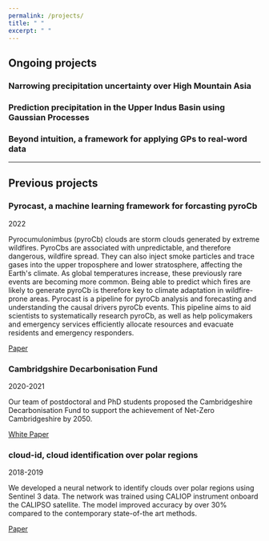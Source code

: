 ```yaml
---
permalink: /projects/
title: " "
excerpt: " "
---
```

## Ongoing projects

### Narrowing precipitation uncertainty over High Mountain Asia

### Prediction precipitation in the Upper Indus Basin using Gaussian Processes

### Beyond intuition, a framework for applying GPs to real-word data

---

## Previous projects

### Pyrocast, a machine learning framework for forcasting pyroCb

2022

Pyrocumulonimbus (pyroCb) clouds are storm clouds generated by extreme wildfires. PyroCbs are associated with unpredictable, and therefore dangerous, wildfire spread. They can also inject smoke particles and trace gases into the upper troposphere and lower stratosphere, affecting the Earth's climate. As global temperatures increase, these previously rare events are becoming more common. Being able to predict which fires are likely to generate pyroCb is therefore key to climate adaptation in wildfire-prone areas. Pyrocast is a pipeline for pyroCb analysis and forecasting and understanding the causal drivers pyroCb events. This pipeline aims to aid scientists to systematically research pyroCb, as well as help policymakers and emergency services efficiently allocate resources and evacuate residents and emergency responders.

[Paper](https://arxiv.org/abs/2211.13052)

### Cambridgshire Decarbonisation Fund

2020-2021

Our team of postdoctoral and PhD students proposed the Cambridgeshire Decarbonisation Fund to support the achievement of Net-Zero Cambridgeshire by 2050.

[White Paper](https://data.cambridgeshireinsight.org.uk/dataset/cambridgeshire-policy-challenges-cambridge-university-science-and-policy-exchange-cuspe-20)

### cloud-id, cloud identification over polar regions

2018-2019

We developed a neural network to identify clouds over polar regions using Sentinel 3 data. The network was trained using CALIOP instrument onboard the CALIPSO satellite. The model improved accuracy by over 30% compared to the contemporary state-of-the art methods.

[Paper](https://www.sciencedirect.com/science/article/pii/S0034425720303692)
